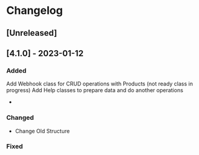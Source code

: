 # Changelog

## [Unreleased]

## [4.1.0] - 2023-01-12

### Added

 Add Webhook class for CRUD operations with Products (not ready class in progress)
 Add Help classes to prepare data and do another operations

- 

### Changed

- Change Old Structure

### Fixed
